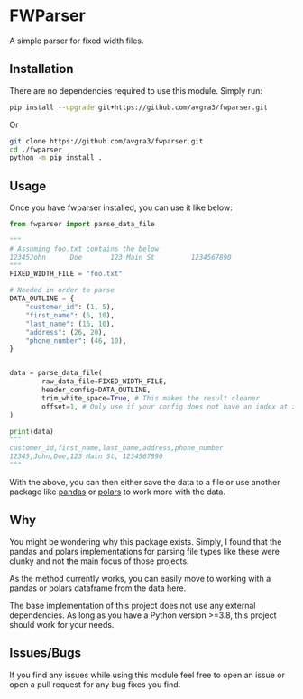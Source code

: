 # FWParser

A simple parser for fixed width files.

## Installation

There are no dependencies required to use this module. Simply run:

```bash
pip install --upgrade git+https://github.com/avgra3/fwparser.git
```

Or

```bash
git clone https://github.com/avgra3/fwparser.git
cd ./fwparser
python -m pip install .
```

## Usage

Once you have fwparser installed, you can use it like below:

```python
from fwparser import parse_data_file

"""
# Assuming foo.txt contains the below
12345John      Doe       123 Main St         1234567890
"""
FIXED_WIDTH_FILE = "foo.txt"

# Needed in order to parse
DATA_OUTLINE = {
    "customer_id": (1, 5),
    "first_name": (6, 10),
    "last_name": (16, 10),
    "address": (26, 20),
    "phone_number": (46, 10),
}


data = parse_data_file(
        raw_data_file=FIXED_WIDTH_FILE,
        header_config=DATA_OUTLINE,
        trim_white_space=True, # This makes the result cleaner
        offset=1, # Only use if your config does not have an index at zero
)

print(data)
"""
customer_id,first_name,last_name,address,phone_number
12345,John,Doe,123 Main St, 1234567890
"""
```

With the above, you can then either save the data to a file or use another package like [pandas](https://pandas.pydata.org/) or [polars](https://pola.rs/) to work more with the data.

## Why

You might be wondering why this package exists. Simply, I found that the pandas and polars implementations for parsing file types like these were clunky and not the main focus of those projects.

As the method currently works, you can easily move to working with a pandas or polars dataframe from the data here.

The base implementation of this project does not use any external dependencies. As long as you have a Python version >=3.8, this project should work for your needs.

## Issues/Bugs

If you find any issues while using this module feel free to open an issue or open a pull request for any bug fixes you find.
